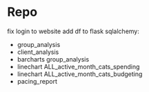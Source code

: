 # Repo

fix login to website
add df to flask sqlalchemy: 
* group_analysis
* client_analysis 
* barcharts group_analysis
* linechart ALL_active_month_cats_spending
* linechart ALL_active_month_cats_budgeting
* pacing_report
